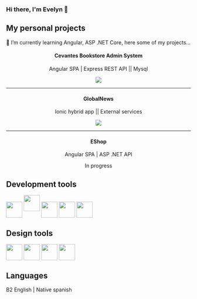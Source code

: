 ### Hi there, I'm Evelyn 👋

<!--
**EMoralesF/EMoralesF** is a ✨ _special_ ✨ repository because its `README.md` (this file) appears on your GitHub profile.

Here are some ideas to get you started:

- 🔭 I’m currently working on ...
- 🌱 I’m currently learning ...
- 👯 I’m looking to collaborate on ...
- 🤔 I’m looking for help with ...
- 💬 Ask me about ...
- 📫 How to reach me: ...
- 😄 Pronouns: ...
- ⚡ Fun fact: ...
--> 
## My personal projects

🌱 I’m currently learning Angular, ASP .NET Core, here some of my projects...
<div align='center'>
  <h4>Cevantes Bookstore Admin System</h4>
  
  Angular SPA | Express REST API || Mysql
  
  <img align='center' src ='https://i.postimg.cc/FKk4XtSh/1-Tienda.png'>
  <hr>
  <h4>GlobalNews</h4>
  
  Ionic hybrid app || External services
  
  <img align='center' src ='https://i.postimg.cc/qB5dmMSz/composit.png'>
  <hr>
  <h4>EShop</h4>
  
  Angular SPA | ASP .NET API
  
  <p align='center'>In progress</p>
</div>




## Development tools
<p align='left'>
<img width ='44px' align='center' src ='https://raw.githubusercontent.com/rahulbanerjee26/githubAboutMeGenerator/main/icons/javascript.svg'>



<img width ='44px'  src ='https://raw.githubusercontent.com/rahulbanerjee26/githubAboutMeGenerator/main/icons/nodejs.svg'>
<img width ='44px' align='center' src ='https://raw.githubusercontent.com/rahulbanerjee26/githubAboutMeGenerator/main/icons/php.svg'>
<img width ='44px' align='center' src ='https://raw.githubusercontent.com/rahulbanerjee26/githubAboutMeGenerator/main/icons/git.svg'>
<img width ='44px' align='center' src ='https://raw.githubusercontent.com/rahulbanerjee26/githubAboutMeGenerator/main/icons/github.svg'>
</p>

## Design tools
<img width ='44px' align='center' src ='https://raw.githubusercontent.com/rahulbanerjee26/githubAboutMeGenerator/main/icons/html.svg'> <img width ='44px' align='center' src ='https://raw.githubusercontent.com/rahulbanerjee26/githubAboutMeGenerator/main/icons/css.svg'> <img width ='44px' align='center' src ='https://raw.githubusercontent.com/rahulbanerjee26/githubAboutMeGenerator/main/icons/bootstrap.svg'> <img width ='44px' align='center' src ='https://raw.githubusercontent.com/rahulbanerjee26/githubAboutMeGenerator/main/icons/sass.svg'>

## Languages
B2 English | Native spanish

